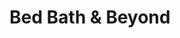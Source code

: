 ---
title: "Bed Bath & Beyond"
url: /chicago/bed-bath-und-beyond-north-state-street/
shop: Haushaltsartikel
---